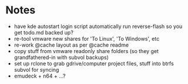 # Notes

- have kde autostart login script automatically run reverse-flash so you get todo.md backed up?
- re-tool vmware new shares for 'To Linux', 'To Windows', etc
- re-work @cache layout as per @cache readme
- copy stuff from vmware readonly share folders (so they get grandfathered-in with subvol backups)
- set up rclone to grab gdrive/computer project files, stuff into btrfs subvol for syncing
- emudeck + n64 + ...?
